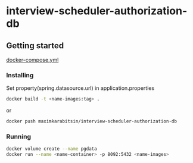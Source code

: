# interview-scheduler-authorization-db


## Getting started
[docker-compose.yml](https://gist.github.com/MaximKarabitsin/66cbb563d0d5711d085656bb8590c78f)

### Installing

Set property(spring.datasource.url) in application.properties

```bash
docker build -t <name-images:tag> .
```
or

```bash
docker push maximkarabitsin/interview-scheduler-authorization-db
```

### Running

```bash
docker volume create --name pgdata
docker run --name <name-container> -p 8092:5432 <name-images>
```